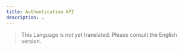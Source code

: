```yaml
---
title: Authentication API
description: …
---
```


> This Language is not yet translated. Please consult the English version.
